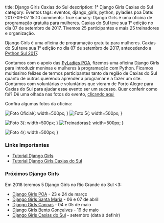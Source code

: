 title: Django Girls Caxias do Sul
description: 1° Django Girls Caxias do Sul
category: Eventos
tags: eventos, django_girls, python, pyladies poa
Date: 2017-09-07 15:10
comments: True
sumary: Django Girls é uma oficina de programação gratuita para mulheres. Caxias do Sul teve sua 1° edição no dia 07 de setembro de 2017. Tivemos 25 participantes e mais 25 treinadores e organização.

Django Girls é uma oficina de programação gratuita para mulheres. Caxias do Sul teve sua 1° edição no dia 07 de setembro de 2017,
antecedendo a [Python Sul 2017](http://pythonsul.org/).

Contamos com o apoio das [PyLadies POA](https://pyladiespoa.pythonanywhere.com/), fizemos uma oficina Django Girls para introduzir meninas e mulheres à programação com Python. Ficamos muitíssimo felizes de termos participantes tanto da região de Caxias do Sul quanto de outras querendo aprender a programar e a fazer um site. Contamos com voluntárias e voluntários que vieram de Porto Alegre para Caxias do Sul para ajudar esse evento ser um sucesso. Quer conferir como foi? Dê uma olhada nas fotos do evento, [clicando aqui](https://www.flickr.com/photos/djangogirls/36775165820/in/album-72157688344750416/)

Confira algumas fotos da oficina:

![Foto Oficial]({filename}/images/DG/36775167500_0905ba9bc2_z.jpg){: width=500px; }
![Foto 5]({filename}/images/DG/36775137760_4fb6dd842d_o.jpg){: width=500px; }

![Foto 3]({filename}/images/DG/36358447643_8d7ba96f89_o.jpg){: width=500px; }
![Treinadoras]({filename}/images/DG/36982957166_e3ff38ffbf_z.jpg){: width=500px; }

![Foto 4]({filename}/images/DG/36775102870_a4039b3136_o.jpg){: width=500px; }


### Links Importantes

* [Tutorial Django Girls](https://tutorial.djangogirls.org/pt/)
* [Tutorial Django Girls Caxias do Sul](https://docs.google.com/document/d/15asJrEfA6FvN1jHBqYwVDWc_e1MsUo9YH_on5HYR_Cc/edit)

### Próximos Django Girls

Em 2018 teremos 5 Django Girls no Rio Grande do Sul <3:

* [Django Girls POA](https://djangogirls.org/portoalegre/) - 23 e 24 de março
* [Django Girls Santa Maria](https://djangogirls.org/santamaria/) - 06 e 07 de abril
* [Django Girls Canoas](https://djangogirls.org/canoas/) - 04 e 05 de maio
* [Django Girls Bento Gonçalves](https://djangogirls.org/bentogoncalves/) - 19 de maio
* [Django Girls Caxias do Sul](https://djangogirls.org/caxiasdosul/) - setembro (data à definir)
